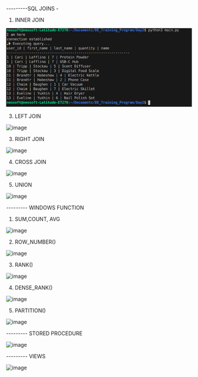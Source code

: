 ---------SQL JOINS -

1. INNER JOIN

![alt text](image.png)

3. LEFT JOIN

![image](https://github.com/user-attachments/assets/072e633b-7f05-4987-98e5-9765179248d0)

3. RIGHT JOIN
   
![image](https://github.com/user-attachments/assets/31c594a1-6e07-4132-a74f-a6b1b9ad2c6e)

4. CROSS JOIN

![image](https://github.com/user-attachments/assets/a3c0e0a9-5c79-4152-99d8-ce0792a158ec)

5. UNION
   
![image](https://github.com/user-attachments/assets/8f06f65a-efc5-4c18-a56e-c776e776fcae)

--------- WINDOWS FUNCTION 

1. SUM,COUNT, AVG
   
![image](https://github.com/user-attachments/assets/c82b70a3-6616-4eb7-841d-36aa655bf149)

2. ROW_NUMBER()

![image](https://github.com/user-attachments/assets/a785038a-a0ed-4290-af83-ecc00dbe4040)

3. RANK()

![image](https://github.com/user-attachments/assets/473ac3e7-5e8b-4674-8d35-f09a9a96635c)

4. DENSE_RANK()

![image](https://github.com/user-attachments/assets/47c605be-098c-4f95-93e3-9fefd5c4f350)

5. PARTITION()

![image](https://github.com/user-attachments/assets/06da4f5d-a005-4565-97aa-21198c57a9aa)

--------- STORED PROCEDURE

![image](https://github.com/user-attachments/assets/b22a9967-50bd-4817-97a1-c5bdee8fcc9b)

--------- VIEWS

![image](https://github.com/user-attachments/assets/fd4ca2cc-dd26-4b9e-8fb6-4586427a01d3)















